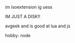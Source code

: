 im isoextension ig uess

IM JUST A DISK!!

avgeek and is good at lua and js

hobby: node

<!---
isoextension/isoextension is a ✨ special ✨ repository because its `README.md` (this file) appears on your GitHub profile.
You can click the Preview link to take a look at your changes.
--->
